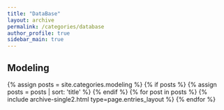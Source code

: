```yaml
---
title: "DataBase"
layout: archive
permalink: /categories/database
author_profile: true
sidebar_main: true
---
```


## Modeling
{% assign posts = site.categories.modeling %}
{% if posts %}
  {% assign posts = posts | sort: 'title' %}
{% endif %}
{% for post in posts %} {% include archive-single2.html type=page.entries_layout %} {% endfor %}